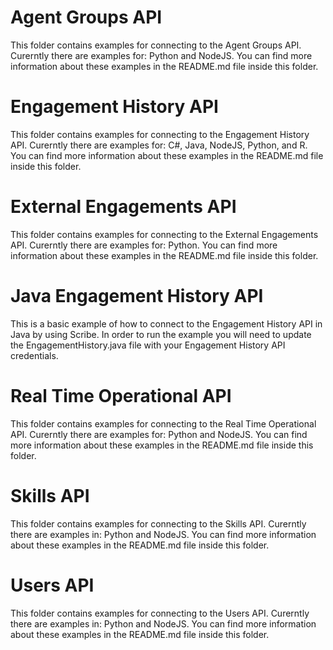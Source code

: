 # Agent Groups API

This folder contains examples for connecting to the Agent Groups API. Curerntly there are examples for: Python and NodeJS. You can find more information about these examples in the README.md file inside this folder.

# Engagement History API 

This folder contains examples for connecting to the Engagement History API. Curerntly there are examples for: C#, Java, NodeJS, Python, and R. You can find more information about these examples in the README.md file inside this folder.

# External Engagements API 

This folder contains examples for connecting to the External Engagements API. Curerntly there are examples for: Python. You can find more information about these examples in the README.md file inside this folder.

# Java Engagement History API

This is a basic example of how to connect to the Engagement History API in Java by using Scribe. In order to run the example you will need to update the EngagementHistory.java file with your Engagement History API credentials.

# Real Time Operational API 

This folder contains examples for connecting to the Real Time Operational API. Curerntly there are examples for: Python and NodeJS. You can find more information about these examples in the README.md file inside this folder.

# Skills API 

This folder contains examples for connecting to the Skills API. Curerntly there are examples in: Python and NodeJS. You can find more information about these examples in the README.md file inside this folder.

# Users API 

This folder contains examples for connecting to the Users API. Curerntly there are examples in: Python and NodeJS. You can find more information about these examples in the README.md file inside this folder.